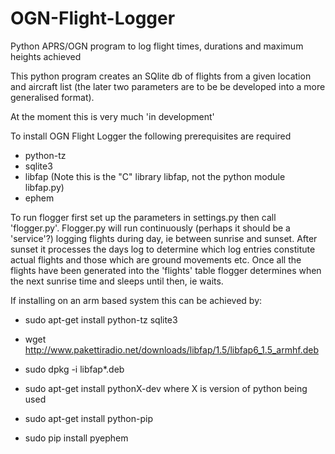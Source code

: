 # OGN-Flight-Logger
Python APRS/OGN program to log flight times, durations and maximum heights achieved

This python program creates an SQlite db of flights from a given location and aircraft list 
(the later two parameters are to be be developed into a more generalised format).

At the moment this is very much 'in development'

To install OGN Flight Logger the following prerequisites are required
- python-tz
- sqlite3
- libfap (Note this is the "C" library libfap, not the python module libfap.py)
- ephem
 
To run flogger first set up the parameters in settings.py then call 'flogger.py'.  Flogger.py will
run continuously (perhaps it should be a 'service'?) logging flights during day, ie between sunrise
and sunset. After sunset it processes the days log to determine which log entries constitute actual flights
and those which are ground movements etc. Once all the flights have been generated into the 'flights' table
flogger determines when the next sunrise time and sleeps until then, ie waits.

If installing on an arm based system this can be achieved by:

- sudo apt-get install python-tz sqlite3
- wget http://www.pakettiradio.net/downloads/libfap/1.5/libfap6_1.5_armhf.deb
- sudo dpkg -i libfap*.deb

- sudo apt-get install pythonX-dev where X is version of python being used
- sudo apt-get install python-pip
- sudo pip install pyephem 
